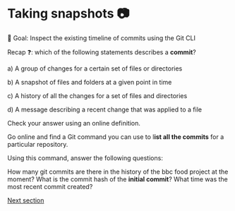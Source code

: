 # Taking snapshots 📷

🎯 Goal: Inspect the existing timeline of commits using the Git CLI

Recap ❓: which of the following statements describes a **commit**?

a) A group of changes for a certain set of files or directories

b) A snapshot of files and folders at a given point in time

c) A history of all the changes for a set of files and directories

d) A message describing a recent change that was applied to a file


Check your answer using an online definition.


Go online and find a Git command you can use to l**ist all the commits** for a particular repository.

Using this command, answer the following questions:

How many git commits are there in the history of the bbc food project at the moment?
What is the commit hash of the **initial commit**?
What time was the most recent commit created?


[Next section](./timelines-branches.md)
